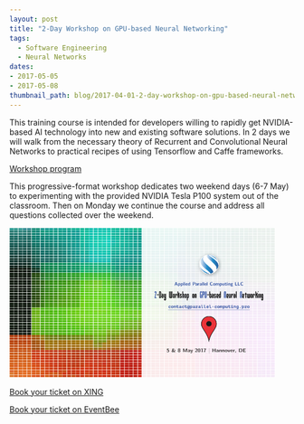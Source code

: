 ```yaml
---
layout: post
title: "2-Day Workshop on GPU-based Neural Networking"
tags:
  - Software Engineering
  - Neural Networks
dates:
- 2017-05-05
- 2017-05-08
thumbnail_path: blog/2017-04-01-2-day-workshop-on-gpu-based-neural-networking/machine_and_deep_learning_2_days.png
---
```


This training course is intended for developers willing to rapidly get NVIDIA-based AI technology into new and existing software solutions. In 2 days we will walk from the necessary theory of Recurrent and Convolutional Neural Networks to practical recipes of using Tensorflow and Caffe frameworks.

[Workshop program](\assets\img\blog\2017-04-01-2-day-workshop-on-gpu-based-neural-networking\machine_and_deep_learning_2days.pdf)

This progressive-format workshop dedicates two weekend days (6-7 May) to experimenting with the provided NVIDIA Tesla P100 system out of the classroom. Then on Monday we continue the course and address all questions collected over the weekend.

![alt text](\assets\img\blog\2017-04-01-2-day-workshop-on-gpu-based-neural-networking/machine_and_deep_learning_2_days.png "Logo Title Text 1")

[Book your ticket on XING](https://www.xing.com/events/2-day-training-gpu-enabled-neural-networks-1807601)

[Book your ticket on EventBee](http://www.eventbee.com/v/parallel-computing#/tickets)
